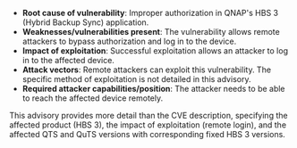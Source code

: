 - **Root cause of vulnerability**: Improper authorization in QNAP's HBS 3 (Hybrid Backup Sync) application.
- **Weaknesses/vulnerabilities present**: The vulnerability allows remote attackers to bypass authorization and log in to the device.
- **Impact of exploitation**: Successful exploitation allows an attacker to log in to the affected device.
- **Attack vectors**: Remote attackers can exploit this vulnerability. The specific method of exploitation is not detailed in this advisory.
- **Required attacker capabilities/position**: The attacker needs to be able to reach the affected device remotely.

This advisory provides more detail than the CVE description, specifying the affected product (HBS 3), the impact of exploitation (remote login), and the affected QTS and QuTS versions with corresponding fixed HBS 3 versions.